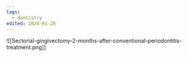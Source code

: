 ```yaml
---
tags:
  - dentistry
edited: 2024-01-28
---
```

 
![[Sectorial-gingivectomy-2-months-after-conventional-periodontitis-treatment.png]]